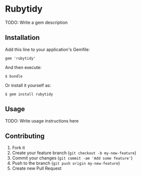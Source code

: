 # Rubytidy

TODO: Write a gem description

## Installation

Add this line to your application's Gemfile:

    gem 'rubytidy'

And then execute:

    $ bundle

Or install it yourself as:

    $ gem install rubytidy

## Usage

TODO: Write usage instructions here

## Contributing

1. Fork it
2. Create your feature branch (`git checkout -b my-new-feature`)
3. Commit your changes (`git commit -am 'Add some feature'`)
4. Push to the branch (`git push origin my-new-feature`)
5. Create new Pull Request
